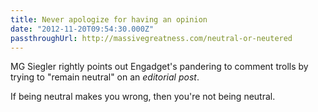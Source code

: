 ```yaml
---
title: Never apologize for having an opinion
date: "2012-11-20T09:54:30.000Z"
passthroughUrl: http://massivegreatness.com/neutral-or-neutered
---
```


MG Siegler rightly points out Engadget's pandering to comment trolls by trying to "remain neutral" on an _editorial post_.

If being neutral makes you wrong, then you're not being neutral.